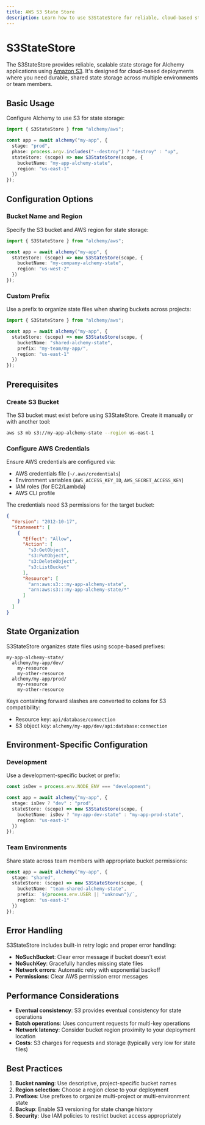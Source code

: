 ```yaml
---
title: AWS S3 State Store
description: Learn how to use S3StateStore for reliable, cloud-based state storage in your Alchemy applications using Amazon S3.
---
```


# S3StateStore

The S3StateStore provides reliable, scalable state storage for Alchemy applications using [Amazon S3](https://docs.aws.amazon.com/AmazonS3/latest/userguide/Welcome.html). It's designed for cloud-based deployments where you need durable, shared state storage across multiple environments or team members.

## Basic Usage

Configure Alchemy to use S3 for state storage:

```ts
import { S3StateStore } from "alchemy/aws";

const app = await alchemy("my-app", {
  stage: "prod",
  phase: process.argv.includes("--destroy") ? "destroy" : "up",
  stateStore: (scope) => new S3StateStore(scope, {
    bucketName: "my-app-alchemy-state",
    region: "us-east-1"
  })
});
```

## Configuration Options

### Bucket Name and Region

Specify the S3 bucket and AWS region for state storage:

```ts
import { S3StateStore } from "alchemy/aws";

const app = await alchemy("my-app", {
  stateStore: (scope) => new S3StateStore(scope, {
    bucketName: "my-company-alchemy-state",
    region: "us-west-2"
  })
});
```

### Custom Prefix

Use a prefix to organize state files when sharing buckets across projects:

```ts
import { S3StateStore } from "alchemy/aws";

const app = await alchemy("my-app", {
  stateStore: (scope) => new S3StateStore(scope, {
    bucketName: "shared-alchemy-state",
    prefix: "my-team/my-app/",
    region: "us-east-1"
  })
});
```

## Prerequisites

### Create S3 Bucket

The S3 bucket must exist before using S3StateStore. Create it manually or with another tool:

```bash
aws s3 mb s3://my-app-alchemy-state --region us-east-1
```

### Configure AWS Credentials

Ensure AWS credentials are configured via:

- AWS credentials file (`~/.aws/credentials`)
- Environment variables (`AWS_ACCESS_KEY_ID`, `AWS_SECRET_ACCESS_KEY`)
- IAM roles (for EC2/Lambda)
- AWS CLI profile

The credentials need S3 permissions for the target bucket:

```json
{
  "Version": "2012-10-17",
  "Statement": [
    {
      "Effect": "Allow",
      "Action": [
        "s3:GetObject",
        "s3:PutObject",
        "s3:DeleteObject",
        "s3:ListBucket"
      ],
      "Resource": [
        "arn:aws:s3:::my-app-alchemy-state",
        "arn:aws:s3:::my-app-alchemy-state/*"
      ]
    }
  ]
}
```

## State Organization

S3StateStore organizes state files using scope-based prefixes:

```
my-app-alchemy-state/
  alchemy/my-app/dev/
    my-resource
    my-other-resource
  alchemy/my-app/prod/
    my-resource
    my-other-resource
```

Keys containing forward slashes are converted to colons for S3 compatibility:

- Resource key: `api/database/connection`
- S3 object key: `alchemy/my-app/dev/api:database:connection`

## Environment-Specific Configuration

### Development

Use a development-specific bucket or prefix:

```ts
const isDev = process.env.NODE_ENV === "development";

const app = await alchemy("my-app", {
  stage: isDev ? "dev" : "prod",
  stateStore: (scope) => new S3StateStore(scope, {
    bucketName: isDev ? "my-app-dev-state" : "my-app-prod-state",
    region: "us-east-1"
  })
});
```

### Team Environments

Share state across team members with appropriate bucket permissions:

```ts
const app = await alchemy("my-app", {
  stage: "shared",
  stateStore: (scope) => new S3StateStore(scope, {
    bucketName: "team-shared-alchemy-state",
    prefix: `${process.env.USER || "unknown"}/`,
    region: "us-east-1"
  })
});
```

## Error Handling

S3StateStore includes built-in retry logic and proper error handling:

- **NoSuchBucket**: Clear error message if bucket doesn't exist
- **NoSuchKey**: Gracefully handles missing state files
- **Network errors**: Automatic retry with exponential backoff
- **Permissions**: Clear AWS permission error messages

## Performance Considerations

- **Eventual consistency**: S3 provides eventual consistency for state operations
- **Batch operations**: Uses concurrent requests for multi-key operations
- **Network latency**: Consider bucket region proximity to your deployment location
- **Costs**: S3 charges for requests and storage (typically very low for state files)

## Best Practices

1. **Bucket naming**: Use descriptive, project-specific bucket names
2. **Region selection**: Choose a region close to your deployment
3. **Prefixes**: Use prefixes to organize multi-project or multi-environment state
4. **Backup**: Enable S3 versioning for state change history
5. **Security**: Use IAM policies to restrict bucket access appropriately